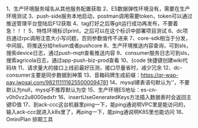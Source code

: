 1、生产环境服务域名从其他服务配置获取
2、ES数据弹性环境没有，需要在生产环境测试
3、push-side服务本地启动，postman调用需要token，token可以通过推送管理平台登陆后F12获取
4、tag打好之后等git运行成功再发布，不要着急！！！
5、特性环境标识print，之后可以在这个标识中部署项目测试
6、dc项目通过rpc调用注意大小写问题，否则参数值传不进来
7、core-sdk相当于分发，中间层。将推送分给helium或者pushcore
8、生产环境推送内容查询，可到sls，搜索device日志，通过push-mqtt查看推送内容
9、consumer服务日志可到sls，搜索agricola日志，通过app-push-biz-prod查看
10、{code 快捷键创建wiki代码块
11、请求量大的接口上线前最好压测，接口尽量省时，减少冗余
12、dc-consumer主要是同步数据到神策
13、音箱码牌生成前缀：https://qr-wap-pay.iwosai.com/9821111116255000094781
14、mysql建表语句默认为''，不要默认为null，mysql不推荐默认为空
15、生产环境ES地址：es-cn-v0h0vz2u8000edxfr
16、insertUseGeneratedKeys方法插入数据表时会返回主键ID值
17、到ack-ccc这台机器里ping一下，能ping通说明VPC里是能访问的，输入ack-ccc就进入k8s里了，再ping一下，能ping通说明K8S里也能访问
18、OminiPlan 排期工具
